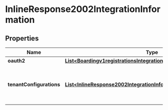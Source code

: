 
# InlineResponse2002IntegrationInformation

## Properties
Name | Type | Description | Notes
------------ | ------------- | ------------- | -------------
**oauth2** | [**List&lt;Boardingv1registrationsIntegrationInformationOauth2&gt;**](Boardingv1registrationsIntegrationInformationOauth2.md) |  |  [optional]
**tenantConfigurations** | [**List&lt;InlineResponse2002IntegrationInformationTenantConfigurations&gt;**](InlineResponse2002IntegrationInformationTenantConfigurations.md) | tenantConfigurations is an array of objects that includes the tenant information this merchant is associated with. |  [optional]



